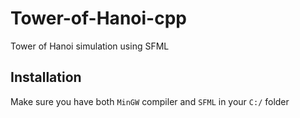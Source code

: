 # Tower-of-Hanoi-cpp
Tower of Hanoi simulation using SFML

## Installation

Make sure you have both `MinGW` compiler and `SFML` in your `C:/` folder

